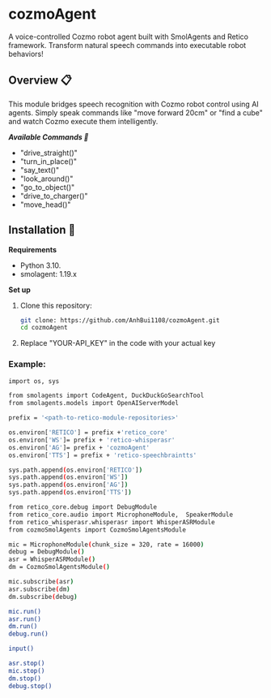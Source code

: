 # cozmoAgent
A voice-controlled Cozmo robot agent built with SmolAgents and Retico framework. Transform natural speech commands into executable robot behaviors!

## Overview 📋
This module bridges speech recognition with Cozmo robot control using AI agents. Simply speak commands like "move forward 20cm" or "find a cube" and watch Cozmo execute them intelligently.

***Available Commands 🎯***
- "drive_straight()"
- "turn_in_place()"
- "say_text()"
- "look_around()"
- "go_to_object()"
- "drive_to_charger()"
- "move_head()"

## Installation 🚀
**Requirements**
- Python 3.10.
- smolagent: 1.19.x

**Set up**
1. Clone this repository:
   ```bash
   git clone: https://github.com/AnhBui1108/cozmoAgent.git
   cd cozmoAgent
   ```
   
2. Replace "YOUR-API_KEY" in the code with your actual key

### Example:
```bash
import os, sys

from smolagents import CodeAgent, DuckDuckGoSearchTool
from smolagents.models import OpenAIServerModel

prefix = '<path-to-retico-module-repositories>'

os.environ['RETICO'] = prefix +'retico_core'
os.environ['WS']= prefix + 'retico-whisperasr'
os.environ['AG']= prefix + 'cozmoAgent'
os.environ['TTS'] = prefix + 'retico-speechbraintts'

sys.path.append(os.environ['RETICO'])
sys.path.append(os.environ['WS'])
sys.path.append(os.environ['AG'])
sys.path.append(os.environ['TTS'])

from retico_core.debug import DebugModule
from retico_core.audio import MicrophoneModule,  SpeakerModule
from retico_whisperasr.whisperasr import WhisperASRModule
from cozmoSmolAgents import CozmoSmolAgentsModule

mic = MicrophoneModule(chunk_size = 320, rate = 16000)
debug = DebugModule()
asr = WhisperASRModule()
dm = CozmoSmolAgentsModule()

mic.subscribe(asr)
asr.subscribe(dm)
dm.subscribe(debug)

mic.run()
asr.run()
dm.run()
debug.run()

input()

asr.stop()
mic.stop()
dm.stop()
debug.stop()

